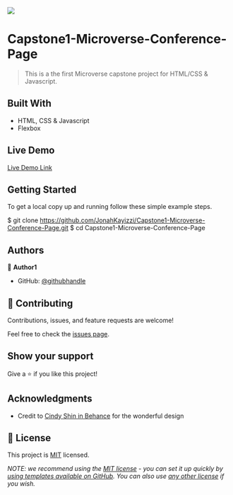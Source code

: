 ![](https://img.shields.io/badge/Microverse-blueviolet)

# Capstone1-Microverse-Conference-Page

> This is a the first Microverse capstone project for HTML/CSS &amp; Javascript.


## Built With

- HTML, CSS & Javascript
- Flexbox

## Live Demo

[Live Demo Link](https://jonahkayizzi.github.io/Capstone1-Microverse-Conference-Page/)


## Getting Started

To get a local copy up and running follow these simple example steps.

$ git clone https://github.com/JonahKayizzi/Capstone1-Microverse-Conference-Page.git $ cd Capstone1-Microverse-Conference-Page

## Authors

👤 **Author1**

- GitHub: [@githubhandle](https://github.com/JonahKayizzi/)

## 🤝 Contributing

Contributions, issues, and feature requests are welcome!

Feel free to check the [issues page](../../issues/).

## Show your support

Give a ⭐️ if you like this project!

## Acknowledgments

- Credit to [Cindy Shin in Behance](https://www.behance.net/adagio07) for the wonderful design


## 📝 License

This project is [MIT](./LICENSE) licensed.

_NOTE: we recommend using the [MIT license](https://choosealicense.com/licenses/mit/) - you can set it up quickly by [using templates available on GitHub](https://docs.github.com/en/communities/setting-up-your-project-for-healthy-contributions/adding-a-license-to-a-repository). You can also use [any other license](https://choosealicense.com/licenses/) if you wish._